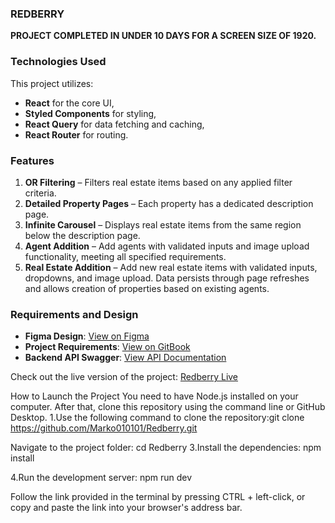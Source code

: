 ### REDBERRY

**PROJECT COMPLETED IN UNDER 10 DAYS FOR A SCREEN SIZE OF 1920.**

### Technologies Used
This project utilizes:
- **React** for the core UI,
- **Styled Components** for styling,
- **React Query** for data fetching and caching,
- **React Router** for routing.

### Features
1. **OR Filtering** – Filters real estate items based on any applied filter criteria.
2. **Detailed Property Pages** – Each property has a dedicated description page.
3. **Infinite Carousel** – Displays real estate items from the same region below the description page.
4. **Agent Addition** – Add agents with validated inputs and image upload functionality, meeting all specified requirements.
5. **Real Estate Addition** – Add new real estate items with validated inputs, dropdowns, and image upload. Data persists through page refreshes and allows creation of properties based on existing agents.

### Requirements and Design
- **Figma Design**: [View on Figma](https://www.figma.com/design/vrHgurPtLY1xILfbizb2ks/Bootcamp---wireframes)
- **Project Requirements**: [View on GitBook](https://redberry.gitbook.io/real-estate-manager)
- **Backend API Swagger**: [View API Documentation](https://api.real-estate-manager.redberryinternship.ge/swagger)

Check out the live version of the project: [Redberry Live](https://redberry.netlify.app/)

How to Launch the Project
You need to have Node.js installed on your computer. After that, clone this repository using the command line or GitHub Desktop. 1.Use the following command to clone the repository:git clone https://github.com/Marko010101/Redberry.git

Navigate to the project folder: cd Redberry
3.Install the dependencies: npm install

4.Run the development server: npm run dev

Follow the link provided in the terminal by pressing CTRL + left-click, or copy and paste the link into your browser's address bar.

